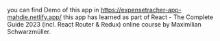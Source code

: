you can find Demo of this app in https://expensetracher-app-mahdie.netlify.app/
this app has learned as part of React - The Complete Guide 2023 (incl. React Router & Redux) online course by Maximilian Schwarzmüller.
